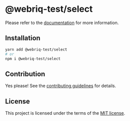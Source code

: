 # @webriq-test/select

Please refer to the [documentation](https://stackshift-ui.webriq.com/docs/components/select) for more information.

## Installation

```sh
yarn add @webriq-test/select
# or
npm i @webriq-test/select
```

## Contribution

Yes please! See the
[contributing guidelines](https://github.com/stackshift-ui/components/master/CONTRIBUTING.md)
for details.

## License

This project is licensed under the terms of the
[MIT license](https://github.com/stackshift-ui/components/master/LICENSE).
